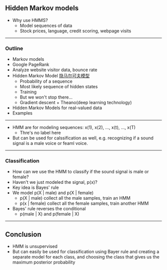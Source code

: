 ## Hidden Markov models

- Why use HMMS?
  - Model sequences of data
  - Stock prices, language, credit scoring, webpage visits


---

### Outline

- Markov models
- Google PageRank
- Analyze website visitor data, bounce rate
- Hidden Markov Model [隐马尔可夫模型](https://baike.baidu.com/item/%E9%9A%90%E9%A9%AC%E5%B0%94%E5%8F%AF%E5%A4%AB%E6%A8%A1%E5%9E%8B/7932524?fr=aladdin)
  - Probability of a sequence
  - Most likely sequence of hidden states
  - Training
  - But we won't stop there...
  - Gradient descent + Theano(deep learning technology)
- Hidden Markov Models for real-valued data
- Examples


---

- HMM are for modeling sequences: x(1), x(2), ...,  x(t), ..., x(T)
  - Thre's no label here
- But can be used for calssification as well, e.g. recognizing if a sound signal is a male voice or 
  feaml voice.

---

### Classification
- How can we use the HMM to classify if the sound signal is male or female?
- Haven't we just modeled the signal, p(x)?
- Key idea is Bayes' rule
- We model p(X | male) and p(X | female)
  - p(X | male) collect all the male samples, train an HMM
  - p(x | female) collect all the female samples, train another HMM
- Bayes' rule reverses the conditional
  - p(male | X) and p(female | X)

---

## Conclusion

- HMM is unsupervised
- But can easily be used for classification using Bayer rule and creating a separate model for each class,
  and choosing the class that gives us the maximum posterior probability